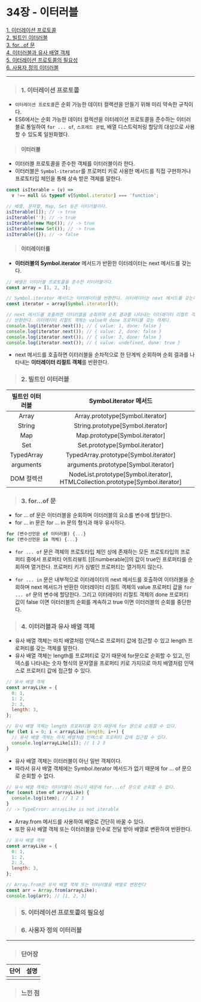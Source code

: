 # 34장 - 이터러블

[1. 이터레이션 프로토콜](#1-이터레이션-프로토콜)  
[2. 빌트인 이터러블](#2-빌트인-이터러블)  
[3. for...of 문](#3-for...of-문)  
[4. 이터러블과 유사 배열 객체](#4-이터러블과-유사-배열-객체)  
[5. 이터레이션 프로토콜의 필요성](#5-이터레이션-프로토콜의-필요성)  
[6. 사용자 정의 이터러블](#6-사용자-정의-이터러블)

---

> ### 1. 이터레이션 프로토콜

- `이터레이션 프로토콜`은 순회 가능한 데이터 컬렉션을 만들기 위해 미리 약속한 규칙이다.
- ES6에서는 순회 가능한 데이터 컬렉션을 이터레이션 프로토콜을 준수하는 이터러블로 통일하여 `for ... of`, `스프레드 문법`, 배열 디스트럭처링 할당의 대상으로 사용할 수 있도록 일원화했다.

> #### 이터러블

- 이터러블 프로토콜을 준수한 객체를 이터러블이라 한다.
- 이터러블은 `Symbol-iterator`를 프로퍼티 키로 사용한 메서드를 직접 구현하거나 프로토타입 체인을 통해 상속 받은 객체를 말한다.

```jsx
const isIterable = (v) =>
  v !== null && typeof v[Symbol.iterator] === 'function';

// 배열, 문자열, Map, Set 등은 이터러블이다.
isIterable([]); // -> true
isIterable(''); // -> true
isIterable(new Map()); // -> true
isIterable(new Set()); // -> true
isIterable({}); // -> false
```

> #### 이터레이터를

- **이터러블의 Symbol.iterator** 메서드가 반환한 이터레이터는 next 메서드를 갖는다.

```jsx
// 배열은 이터러블 프로토콜을 준수한 이터러블이다.
const array = [1, 2, 3];

// Symbol.iterator 메서드는 이터레이터를 반환한다. 이터레이터는 next 메서드를 갖는다.
const iterator = array[Symbol.iterator]();

// next 메서드를 호출하면 이터러블을 순회하며 순회 결과를 나타내는 이터레이터 리절트 객체를
// 반환한다. 이터레이터 리절트 객체는 value와 done 프로퍼티를 갖는 객체다.
console.log(iterator.next()); // { value: 1, done: false }
console.log(iterator.next()); // { value: 2, done: false }
console.log(iterator.next()); // { value: 3, done: false }
console.log(iterator.next()); // { value: undefined, done: true }
```

- next 메서드를 호출하면 이터러블을 순차적으로 한 단계씩 순회하며 순회 결과를 나타내는 **이터레이터 리절트 객체**를 반환한다.

> ### 2. 빌트인 이터러블

| 빌트인 이터러블 |                             Symbol.iterator 메서드                             |
| :-------------: | :----------------------------------------------------------------------------: |
|      Array      |                        Array.prototype[Symbol.iterator]                        |
|     String      |                       String.prototype[Symbol.iterator]                        |
|       Map       |                         Map.prototype[Symbol.iterator]                         |
|       Set       |                         Set.prototype[Symbol.iterator]                         |
|   TypedArray    |                     TypedArray.prototype[Symbol.iterator]                      |
|    arguments    |                      arguments.prototype[Symbol.iterator]                      |
|   DOM 컬렉션    | NodeList.prototype[Symbol.iterator], HTMLCollection.prototype[Symbol.iterator] |

> ### 3. for...of 문

- for ... of 문은 이터러블을 순회하며 이터러블의 요소를 변수에 할당한다.
- for ... in 문은 for ... in 문의 형식과 매우 유사하다.

```jsx
for (변수선언문 of 이터러블) {...}
for (변수선언문 in 객체) {...}
```

- `for ... of` 문은 객체의 프로토타입 체인 상에 존재하는 모든 프로토타입의 프로퍼티 중에서 프로퍼티 어트리뷰트 [[Enumberable]]의 값이 true인 프로퍼티를 순회하며 열거한다. 프로퍼티 키가 심벌인 프로퍼티는 열거하지 않는다.

- `for ... in` 문은 내부적으로 이터레이터의 next 메서드를 호출하여 이터러블을 순회하며 next 메서드가 반환한 이터레이터 리절트 객체의 value 프로퍼티 값을 `for ... of` 문의 변수에 할당한다. 그리고 이터레이터 리절트 객체의 done 프로퍼티 값이 false 이면 이터러블의 순회를 계속하고 true 이면 이터러블의 순회를 중단한다.

> ### 4. 이터러블과 유사 배열 객체

- 유사 배열 객체는 마치 배열처럼 인덱스로 프로퍼티 값에 접근할 수 있고 length 프로퍼티를 갖는 객체를 말한다.
- 유사 배열 객체는 length를 프로퍼티로 갖기 때문에 for문으로 순회할 수 있고, 인덱스를 나타내는 숫자 형식의 문자열을 프로퍼티 키로 가지므로 마치 배열처럼 인덱스로 프로퍼티 값에 접근할 수 있다.

```jsx
// 유사 배열 객체
const arrayLike = {
  0: 1,
  1: 2,
  2: 3,
  length: 3,
};

// 유사 배열 객체는 length 프로퍼티를 갖기 때문에 for 문으로 순회할 수 있다.
for (let i = 0; i < arrayLike.length; i++) {
  // 유사 배열 객체는 마치 배열처럼 인덱스로 프로퍼티 값에 접근할 수 있다.
  console.log(arrayLike[i]); // 1 2 3
}
```

- 유사 배열 객체는 이터러블이 아닌 일반 객체이다.
- 따라서 유사 배열 객체에는 Symbol.iterator 메서드가 없기 때문에 for ... of 문으로 순회할 수 없다.

```jsx
// 유사 배열 객체는 이터러블이 아니기 때문에 for...of 문으로 순회할 수 없다.
for (const item of arrayLike) {
  console.log(item); // 1 2 3
}
// -> TypeError: arrayLike is not iterable
```

- Array.from 메서드를 사용하여 배열로 간단히 바꿀 수 있다.
- 또한 유사 배열 객체 또는 이터러블을 인수로 전달 받아 배열로 변환하여 반환한다.

```jsx
// 유사 배열 객체
const arrayLike = {
  0: 1,
  1: 2,
  2: 3,
  length: 3,
};

// Array.from은 유사 배열 객체 또는 이터러블을 배열로 변환한다
const arr = Array.from(arrayLike);
console.log(arr); // [1, 2, 3]
```

> ### 5. 이터레이션 프로토콜의 필요성

> ### 6. 사용자 정의 이터러블

---

> ### 단어장

| 단어 | 설명 |
| :--: | :--: |
|      |      |

> ### 느낀 점

